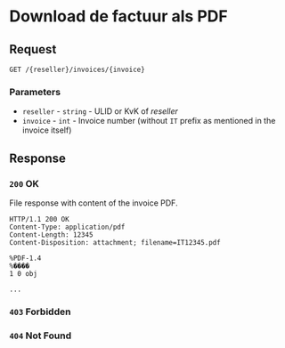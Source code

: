 # Download de factuur als PDF

## Request
```http
GET /{reseller}/invoices/{invoice}
```

### Parameters
* `reseller` - `string` - ULID or KvK of <dfn>reseller</dfn>
* `invoice` - `int` - Invoice number (without `IT` prefix as mentioned in the invoice itself)

## Response
### `200` OK
File response with content of the invoice PDF.

```http
HTTP/1.1 200 OK
Content-Type: application/pdf
Content-Length: 12345
Content-Disposition: attachment; filename=IT12345.pdf

%PDF-1.4
%����
1 0 obj

...
```

### `403` Forbidden
### `404` Not Found
